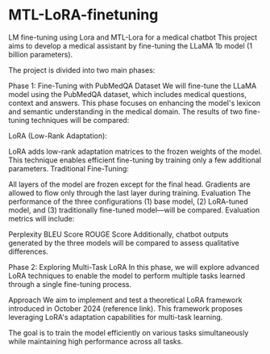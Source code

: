 # MTL-LoRA-finetuning
LM fine-tuning using Lora and MTL-Lora for a medical chatbot
This project aims to develop a medical assistant by fine-tuning the LLaMA 1b model (1 billion parameters).

The project is divided into two main phases:

Phase 1: Fine-Tuning with PubMedQA Dataset
We will fine-tune the LLaMA model using the PubMedQA dataset, which includes medical questions, context and answers. This phase focuses on enhancing the model's lexicon and semantic understanding in the medical domain. The results of two fine-tuning techniques will be compared:

LoRA (Low-Rank Adaptation):

LoRA adds low-rank adaptation matrices to the frozen weights of the model.
This technique enables efficient fine-tuning by training only a few additional parameters.
Traditional Fine-Tuning:

All layers of the model are frozen except for the final head.
Gradients are allowed to flow only through the last layer during training.
Evaluation
The performance of the three configurations (1) base model, (2) LoRA-tuned model, and (3) traditionally fine-tuned model—will be compared. Evaluation metrics will include:

Perplexity
BLEU Score
ROUGE Score
Additionally, chatbot outputs generated by the three models will be compared to assess qualitative differences.

Phase 2: Exploring Multi-Task LoRA
In this phase, we will explore advanced LoRA techniques to enable the model to perform multiple tasks learned through a single fine-tuning process.

Approach
We aim to implement and test a theoretical LoRA framework introduced in October 2024 (reference link). This framework proposes leveraging LoRA's adaptation capabilities for multi-task learning.

The goal is to train the model efficiently on various tasks simultaneously while maintaining high performance across all tasks.
